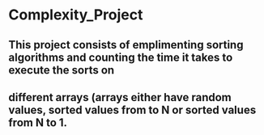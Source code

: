 # Complexity_Project
## This project consists of emplimenting sorting algorithms and counting the time it takes to execute the sorts on 
## different arrays (arrays either have random values, sorted values from  to N or sorted values from N to 1.
